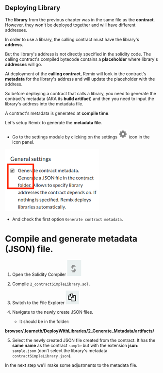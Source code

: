 ## Deploying Library

The **library** from the previous chapter was in the same file as the **contract**. However, they won't be deployed together and will have different addresses.

In order to use a library, the calling contract must have the library's **address**.

But the library's address is not directly specified in the solidity code. The calling contract's compiled bytecode contains a **placeholder** where library's **addresses** will go.

At deployment of the **calling contract**, Remix will look in the contract's **metadata** for the library's address and will update the placeholder with the address.

So before deploying a contract that calls a library, you need to generate the contract's metadata (AKA its **build artifact**) and then you need to input the library's address into the metadata file.

A contract's metadata is generated at **compile time**.

Let's setup Remix to generate the **metadata file**.

 - Go to the settings module by clicking on the settings ![settings](https://github.com/ethereum/remix-workshops/raw/master/DeployWithLibraries/2_Generate_Metadata/settings.png "Settings") icon in the icon panel.

![settings module](https://github.com/ethereum/remix-workshops/raw/master/DeployWithLibraries/2_Generate_Metadata/remix_settings.png "Settings Module")

 - And check the first option `Generate contract metadata`.

# Compile and generate metadata (JSON) file.

1. Open the Solidity Compiler ![Solidity Compiler](https://github.com/ethereum/remix-workshops/raw/master/DeployWithLibraries/2_Generate_Metadata/remix_icon_solidity.png "Solidity Compiler")

2. Compile `2_contractSimpleLibrary.sol`.

3. Switch to the File Explorer ![File Explorer](https://github.com/ethereum/remix-workshops/raw/master/DeployWithLibraries/2_Generate_Metadata/remix_file_explorer.png "File Explorer")

4. Navigate to the newly create JSON files.
    - It should be in the folder:

**browser/.learneth/DeployWithLibraries/2_Generate_Metadata/artifacts/**

5. Select the newly created JSON file created from the contract.  It has the **same name** as the contract `sample` but with the extension **json**: `sample.json` (don't select the library's metadata `contractSimpleLibrary.json`).

In the next step we'll make some adjustments to the metadata file.

